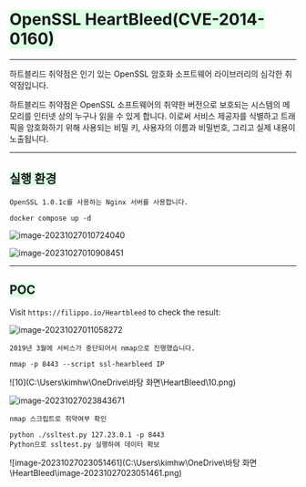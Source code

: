 

# <span style="background-color:#DCFFE4">OpenSSL HeartBleed(CVE-2014-0160)</span>

---

하트블리드 취약점은 인기 있는 OpenSSL 암호화 소프트웨어 라이브러리의 심각한 취약점입니다.

하트블리드 취약점은 OpenSSL 소프트웨어의 취약한 버전으로 보호되는 시스템의 메모리를 인터넷 상의 누구나 읽을 수 있게 합니다. 이로써 서비스 제공자를 식별하고 트래픽을 암호화하기 위해 사용되는 비밀 키, 사용자의 이름과 비밀번호, 그리고 실제 내용이 노출됩니다.

---

## <span style="background-color:#DCFFE4">실행 환경</span>

```
OpenSSL 1.0.1c를 사용하는 Nginx 서버를 사용합니다.

docker compose up -d
```

![image-20231027010724040](C:\Users\kimhw\AppData\Roaming\Typora\typora-user-images\image-20231027010724040.png)

![image-20231027010908451](C:\Users\kimhw\AppData\Roaming\Typora\typora-user-images\image-20231027010908451.png)

---

## <span style="background-color:#DCFFE4">POC</span>

Visit `https://filippo.io/Heartbleed` to check the result:

![image-20231027011058272](C:\Users\kimhw\AppData\Roaming\Typora\typora-user-images\image-20231027011058272.png)

```
2019년 3월에 서비스가 중단되어서 nmap으로 진행했습니다.

nmap -p 8443 --script ssl-hearbleed IP
```

![10](C:\Users\kimhw\OneDrive\바탕 화면\HeartBleed\10.png)

![image-20231027023843671](C:\Users\kimhw\AppData\Roaming\Typora\typora-user-images\image-20231027023843671.png)

`nmap 스크립트로 취약여부 확인`

```
python ./ssltest.py 127.23.0.1 -p 8443
Python으로 ssltest.py 실행하여 데이터 확보
```

![image-20231027023051461](C:\Users\kimhw\OneDrive\바탕 화면\HeartBleed\image-20231027023051461.png)
